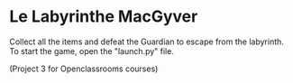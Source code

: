 # Le Labyrinthe MacGyver

Collect all the items and defeat the Guardian to escape from the labyrinth.
To start the game, open the "launch.py" file. 

(Project 3 for Openclassrooms courses)